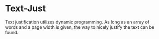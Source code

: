 # Text-Just

Text justification utilizes dynamic programming. As long as an array of words and a page width is given, the way to
nicely justify the text can be found. 
